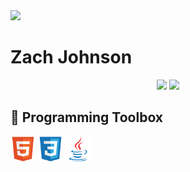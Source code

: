 
<img src="https://github.com/user-attachments/assets/7c258892-9b00-413f-af2c-ec7486151e20">
<h1>Zach Johnson</h1>
<p align='center'>
<img src="https://github-readme-stats.vercel.app/api?username=ZRJohnson&show_icons=true&count_private=true&theme=dark" width="350">
<img src="https://github-readme-stats.vercel.app/api/top-langs/?username=ZRJohnson&theme=dark" width="350">
</p>
<h2>🧰 Programming Toolbox</h2>
<p>
<img src="https://raw.githubusercontent.com/devicons/devicon/master/icons/html5/html5-original.svg" width="40">
<img src="https://raw.githubusercontent.com/devicons/devicon/master/icons/css3/css3-original.svg" width="40">
<img src="https://raw.githubusercontent.com/devicons/devicon/master/icons/java/java-original.svg" width="40">
</p>
